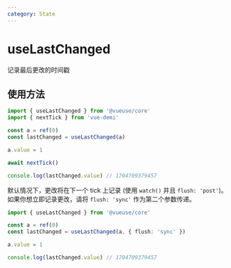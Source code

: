 ```yaml
---
category: State
---
```


# useLastChanged

记录最后更改的时间戳

## 使用方法

```ts
import { useLastChanged } from '@vueuse/core'
import { nextTick } from 'vue-demi'

const a = ref(0)
const lastChanged = useLastChanged(a)

a.value = 1

await nextTick()

console.log(lastChanged.value) // 1704709379457
```

默认情况下，更改将在下一个 tick 上记录 (使用 `watch()` 并且 `flush: 'post'`)。如果你想立即记录更改，请将 `flush: 'sync'` 作为第二个参数传递。

```ts
import { useLastChanged } from '@vueuse/core'

const a = ref(0)
const lastChanged = useLastChanged(a, { flush: 'sync' })

a.value = 1

console.log(lastChanged.value) // 1704709379457
```
